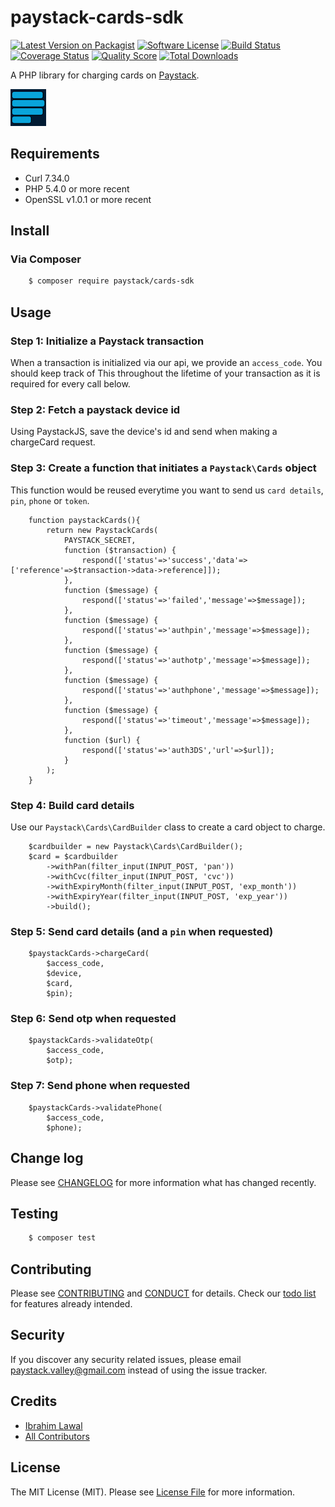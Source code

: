 # paystack-cards-sdk

[![Latest Version on Packagist][ico-version]][link-packagist]
[![Software License][ico-license]](LICENSE.md)
[![Build Status][ico-travis]][link-travis]
[![Coverage Status][ico-scrutinizer]][link-scrutinizer]
[![Quality Score][ico-code-quality]][link-code-quality]
[![Total Downloads][ico-downloads]][link-downloads]

A PHP library for charging cards on [Paystack](https://paystack.co/).

[![Paystack](img/paystack.png?raw=true "Paystack")](https://paystack.co/)

## Requirements
- Curl 7.34.0
- PHP 5.4.0 or more recent
- OpenSSL v1.0.1 or more recent

## Install

### Via Composer

``` bash
    $ composer require paystack/cards-sdk
```

## Usage

### Step 1: Initialize a Paystack transaction

When a transaction is initialized via our api, we provide an `access_code`. You should keep track of This
throughout the lifetime of your transaction as it is required for every call below.

### Step 2: Fetch a paystack device id

Using PaystackJS, save the device's id and send when making a chargeCard request.

### Step 3: Create a function that initiates a `Paystack\Cards` object

This function would be reused everytime you want to send us `card details`, `pin`, `phone` or `token`.

```
    function paystackCards(){
        return new PaystackCards(
            PAYSTACK_SECRET,
            function ($transaction) {
                respond(['status'=>'success','data'=>['reference'=>$transaction->data->reference]]);
            },
            function ($message) {
                respond(['status'=>'failed','message'=>$message]);
            },
            function ($message) {
                respond(['status'=>'authpin','message'=>$message]);
            },
            function ($message) {
                respond(['status'=>'authotp','message'=>$message]);
            },
            function ($message) {
                respond(['status'=>'authphone','message'=>$message]);
            },
            function ($message) {
                respond(['status'=>'timeout','message'=>$message]);
            },
            function ($url) {
                respond(['status'=>'auth3DS','url'=>$url]);
            }
        );
    }
```

### Step 4: Build card details

Use our `Paystack\Cards\CardBuilder` class to create a card object to charge.

```
    $cardbuilder = new Paystack\Cards\CardBuilder();
    $card = $cardbuilder
        ->withPan(filter_input(INPUT_POST, 'pan'))
        ->withCvc(filter_input(INPUT_POST, 'cvc'))
        ->withExpiryMonth(filter_input(INPUT_POST, 'exp_month'))
        ->withExpiryYear(filter_input(INPUT_POST, 'exp_year'))
        ->build();
```

### Step 5: Send card details (and a `pin` when requested)

```
    $paystackCards->chargeCard(
        $access_code,
        $device,
        $card,
        $pin);
```

### Step 6: Send otp when requested

```
    $paystackCards->validateOtp(
        $access_code,
        $otp);
```

### Step 7: Send phone when requested

```
    $paystackCards->validatePhone(
        $access_code,
        $phone);
```


## Change log

Please see [CHANGELOG](CHANGELOG.md) for more information what has changed recently.

## Testing

``` bash
    $ composer test
```

## Contributing

Please see [CONTRIBUTING](.github/CONTRIBUTING.md) and [CONDUCT](.github/CONDUCT.md) for details. Check our [todo list](TODO.md) for features already intended.

## Security

If you discover any security related issues, please email paystack.valley@gmail.com instead of using the issue tracker.

## Credits

- [Ibrahim Lawal](https://github.com/ibrahimlawal)
- [All Contributors][link-contributors]

## License

The MIT License (MIT). Please see [License File](LICENSE.md) for more information.

[ico-version]: https://img.shields.io/packagist/v/paystack/cards-sdk.svg?style=flat-square
[ico-license]: https://img.shields.io/badge/license-MIT-brightgreen.svg?style=flat-square
[ico-travis]: https://img.shields.io/travis/ibrahimlawal/paystack-cards-sdk/master.svg?style=flat-square
[ico-scrutinizer]: https://img.shields.io/scrutinizer/coverage/g/ibrahimlawal/paystack-cards-sdk.svg?style=flat-square
[ico-code-quality]: https://img.shields.io/scrutinizer/g/ibrahimlawal/paystack-cards-sdk.svg?style=flat-square
[ico-downloads]: https://img.shields.io/packagist/dt/paystack/cards-sdk.svg?style=flat-square

[link-packagist]: https://packagist.org/packages/paystack/cards-sdk
[link-travis]: https://travis-ci.org/ibrahimlawal/paystack-cards-sdk
[link-scrutinizer]: https://scrutinizer-ci.com/g/ibrahimlawal/paystack-cards-sdk/code-structure
[link-code-quality]: https://scrutinizer-ci.com/g/ibrahimlawal/paystack-cards-sdk
[link-downloads]: https://packagist.org/packages/paystack/cards-sdk
[link-contributors]: ../../contributors
[link-paystack-api-reference]: https://developers.paystack.co/reference
